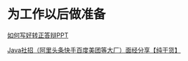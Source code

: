 # 为工作以后做准备

[如何写好转正答辩PPT](https://www.cnblogs.com/demingblog/p/13610786.html)

[Java社招（阿里头条快手百度美团等大厂）面经分享【纯干货】](https://www.nowcoder.com/discuss/424682?type=2&channel=0&source_id=2)